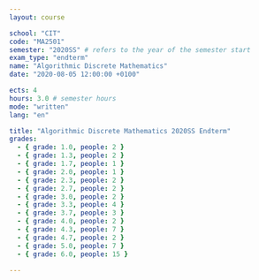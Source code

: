 ```yaml
---
layout: course

school: "CIT"
code: "MA2501"
semester: "2020SS" # refers to the year of the semester start
exam_type: "endterm"
name: "Algorithmic Discrete Mathematics"
date: "2020-08-05 12:00:00 +0100"

ects: 4
hours: 3.0 # semester hours
mode: "written"
lang: "en"

title: "Algorithmic Discrete Mathematics 2020SS Endterm"
grades:
  - { grade: 1.0, people: 2 }
  - { grade: 1.3, people: 2 }
  - { grade: 1.7, people: 1 }
  - { grade: 2.0, people: 1 }
  - { grade: 2.3, people: 2 }
  - { grade: 2.7, people: 2 }
  - { grade: 3.0, people: 2 }
  - { grade: 3.3, people: 4 }
  - { grade: 3.7, people: 3 }
  - { grade: 4.0, people: 2 }
  - { grade: 4.3, people: 7 }
  - { grade: 4.7, people: 2 }
  - { grade: 5.0, people: 7 }
  - { grade: 6.0, people: 15 }

---
```



